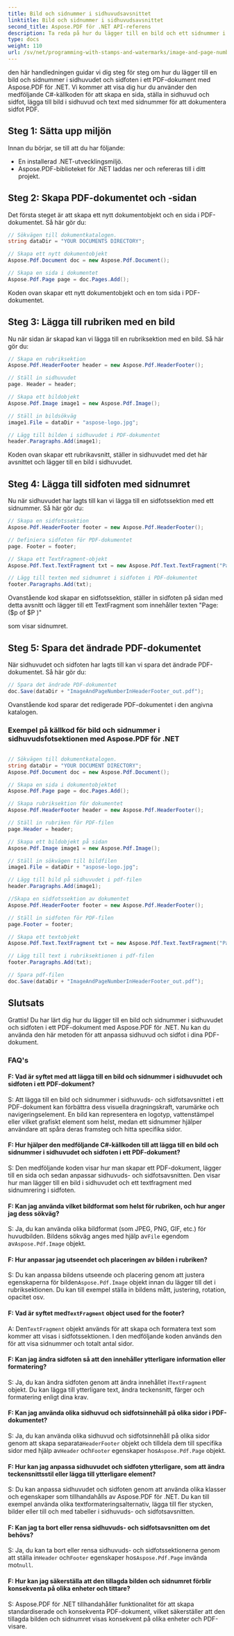 ```yaml
---
title: Bild och sidnummer i sidhuvudsavsnittet
linktitle: Bild och sidnummer i sidhuvudsavsnittet
second_title: Aspose.PDF för .NET API-referens
description: Ta reda på hur du lägger till en bild och ett sidnummer i sidhuvudet och sidfoten i ett PDF-dokument med Aspose.
type: docs
weight: 110
url: /sv/net/programming-with-stamps-and-watermarks/image-and-page-number-in-header-footer-section/
---
```

den här handledningen guidar vi dig steg för steg om hur du lägger till en bild och sidnummer i sidhuvudet och sidfoten i ett PDF-dokument med Aspose.PDF för .NET. Vi kommer att visa dig hur du använder den medföljande C#-källkoden för att skapa en sida, ställa in sidhuvud och sidfot, lägga till bild i sidhuvud och text med sidnummer för att dokumentera sidfot PDF.

## Steg 1: Sätta upp miljön

Innan du börjar, se till att du har följande:

- En installerad .NET-utvecklingsmiljö.
- Aspose.PDF-biblioteket för .NET laddas ner och refereras till i ditt projekt.

## Steg 2: Skapa PDF-dokumentet och -sidan

Det första steget är att skapa ett nytt dokumentobjekt och en sida i PDF-dokumentet. Så här gör du:

```csharp
// Sökvägen till dokumentkatalogen.
string dataDir = "YOUR DOCUMENTS DIRECTORY";

// Skapa ett nytt dokumentobjekt
Aspose.Pdf.Document doc = new Aspose.Pdf.Document();

// Skapa en sida i dokumentet
Aspose.Pdf.Page page = doc.Pages.Add();
```

Koden ovan skapar ett nytt dokumentobjekt och en tom sida i PDF-dokumentet.

## Steg 3: Lägga till rubriken med en bild

Nu när sidan är skapad kan vi lägga till en rubriksektion med en bild. Så här gör du:

```csharp
// Skapa en rubriksektion
Aspose.Pdf.HeaderFooter header = new Aspose.Pdf.HeaderFooter();

// Ställ in sidhuvudet
page. Header = header;

// Skapa ett bildobjekt
Aspose.Pdf.Image image1 = new Aspose.Pdf.Image();

// Ställ in bildsökväg
image1.File = dataDir + "aspose-logo.jpg";

// Lägg till bilden i sidhuvudet i PDF-dokumentet
header.Paragraphs.Add(image1);
```

Koden ovan skapar ett rubrikavsnitt, ställer in sidhuvudet med det här avsnittet och lägger till en bild i sidhuvudet.

## Steg 4: Lägga till sidfoten med sidnumret

Nu när sidhuvudet har lagts till kan vi lägga till en sidfotssektion med ett sidnummer. Så här gör du:

```csharp
// Skapa en sidfotssektion
Aspose.Pdf.HeaderFooter footer = new Aspose.Pdf.HeaderFooter();

// Definiera sidfoten för PDF-dokumentet
page. Footer = footer;

// Skapa ett TextFragment-objekt
Aspose.Pdf.Text.TextFragment txt = new Aspose.Pdf.Text.TextFragment("Page: ($p of $P)");

// Lägg till texten med sidnumret i sidfoten i PDF-dokumentet
footer.Paragraphs.Add(txt);
```

Ovanstående kod skapar en sidfotssektion, ställer in sidfoten på sidan med detta avsnitt och lägger till ett TextFragment som innehåller texten "Page: ($p of $P )"

  som visar sidnumret.

## Steg 5: Spara det ändrade PDF-dokumentet

När sidhuvudet och sidfoten har lagts till kan vi spara det ändrade PDF-dokumentet. Så här gör du:

```csharp
// Spara det ändrade PDF-dokumentet
doc.Save(dataDir + "ImageAndPageNumberInHeaderFooter_out.pdf");
```

Ovanstående kod sparar det redigerade PDF-dokumentet i den angivna katalogen.

### Exempel på källkod för bild och sidnummer i sidhuvudsfotsektionen med Aspose.PDF för .NET 
```csharp

// Sökvägen till dokumentkatalogen.
string dataDir = "YOUR DOCUMENT DIRECTORY";
Aspose.Pdf.Document doc = new Aspose.Pdf.Document();

// Skapa en sida i dokumentobjektet
Aspose.Pdf.Page page = doc.Pages.Add();

// Skapa rubriksektion för dokumentet
Aspose.Pdf.HeaderFooter header = new Aspose.Pdf.HeaderFooter();

// Ställ in rubriken för PDF-filen
page.Header = header;

// Skapa ett bildobjekt på sidan
Aspose.Pdf.Image image1 = new Aspose.Pdf.Image();

// Ställ in sökvägen till bildfilen
image1.File = dataDir + "aspose-logo.jpg";

// Lägg till bild på sidhuvudet i pdf-filen
header.Paragraphs.Add(image1);

//Skapa en sidfotssektion av dokumentet
Aspose.Pdf.HeaderFooter footer = new Aspose.Pdf.HeaderFooter();

// Ställ in sidfoten för PDF-filen
page.Footer = footer;

// Skapa ett textobjekt
Aspose.Pdf.Text.TextFragment txt = new Aspose.Pdf.Text.TextFragment("Page: ($p of $P ) ");

// Lägg till text i rubriksektionen i pdf-filen
footer.Paragraphs.Add(txt);

// Spara pdf-filen
doc.Save(dataDir + "ImageAndPageNumberInHeaderFooter_out.pdf");

```

## Slutsats

Grattis! Du har lärt dig hur du lägger till en bild och sidnummer i sidhuvudet och sidfoten i ett PDF-dokument med Aspose.PDF för .NET. Nu kan du använda den här metoden för att anpassa sidhuvud och sidfot i dina PDF-dokument.

### FAQ's

#### F: Vad är syftet med att lägga till en bild och sidnummer i sidhuvudet och sidfoten i ett PDF-dokument?

S: Att lägga till en bild och sidnummer i sidhuvuds- och sidfotsavsnittet i ett PDF-dokument kan förbättra dess visuella dragningskraft, varumärke och navigeringselement. En bild kan representera en logotyp, vattenstämpel eller vilket grafiskt element som helst, medan ett sidnummer hjälper användare att spåra deras framsteg och hitta specifika sidor.

#### F: Hur hjälper den medföljande C#-källkoden till att lägga till en bild och sidnummer i sidhuvudet och sidfoten i ett PDF-dokument?

S: Den medföljande koden visar hur man skapar ett PDF-dokument, lägger till en sida och sedan anpassar sidhuvuds- och sidfotsavsnitten. Den visar hur man lägger till en bild i sidhuvudet och ett textfragment med sidnumrering i sidfoten.

#### F: Kan jag använda vilket bildformat som helst för rubriken, och hur anger jag dess sökväg?

 S: Ja, du kan använda olika bildformat (som JPEG, PNG, GIF, etc.) för huvudbilden. Bildens sökväg anges med hjälp av`File` egendom av`Aspose.Pdf.Image` objekt.

#### F: Hur anpassar jag utseendet och placeringen av bilden i rubriken?

 S: Du kan anpassa bildens utseende och placering genom att justera egenskaperna för bilden`Aspose.Pdf.Image` objekt innan du lägger till det i rubriksektionen. Du kan till exempel ställa in bildens mått, justering, rotation, opacitet osv.

####  F: Vad är syftet med`TextFragment` object used for the footer?

 A: Den`TextFragment` objekt används för att skapa och formatera text som kommer att visas i sidfotssektionen. I den medföljande koden används den för att visa sidnummer och totalt antal sidor.

#### F: Kan jag ändra sidfoten så att den innehåller ytterligare information eller formatering?

 S: Ja, du kan ändra sidfoten genom att ändra innehållet i`TextFragment` objekt. Du kan lägga till ytterligare text, ändra teckensnitt, färger och formatering enligt dina krav.

#### F: Kan jag använda olika sidhuvud och sidfotsinnehåll på olika sidor i PDF-dokumentet?

 S: Ja, du kan använda olika sidhuvud och sidfotsinnehåll på olika sidor genom att skapa separata`HeaderFooter` objekt och tilldela dem till specifika sidor med hjälp av`Header` och`Footer` egenskaper hos`Aspose.Pdf.Page` objekt.

#### F: Hur kan jag anpassa sidhuvudet och sidfoten ytterligare, som att ändra teckensnittsstil eller lägga till ytterligare element?

S: Du kan anpassa sidhuvudet och sidfoten genom att använda olika klasser och egenskaper som tillhandahålls av Aspose.PDF för .NET. Du kan till exempel använda olika textformateringsalternativ, lägga till fler stycken, bilder eller till och med tabeller i sidhuvuds- och sidfotsavsnitten.

#### F: Kan jag ta bort eller rensa sidhuvuds- och sidfotsavsnitten om det behövs?

S: Ja, du kan ta bort eller rensa sidhuvuds- och sidfotssektionerna genom att ställa in`Header` och`Footer` egenskaper hos`Aspose.Pdf.Page` invända mot`null`.

#### F: Hur kan jag säkerställa att den tillagda bilden och sidnumret förblir konsekventa på olika enheter och tittare?

S: Aspose.PDF för .NET tillhandahåller funktionalitet för att skapa standardiserade och konsekventa PDF-dokument, vilket säkerställer att den tillagda bilden och sidnumret visas konsekvent på olika enheter och PDF-visare.